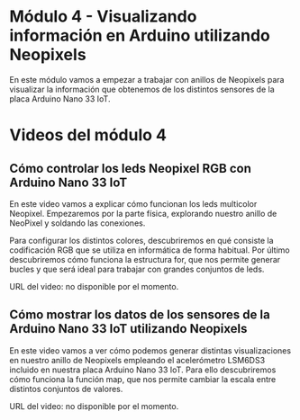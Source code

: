 # Módulo 4 - Visualizando información en Arduino utilizando Neopixels
En este módulo vamos a empezar a trabajar con anillos de Neopixels para visualizar la información que obtenemos de los distintos sensores de la placa Arduino Nano 33 IoT.

# Videos del módulo 4
## Cómo controlar los leds Neopixel RGB con Arduino Nano 33 IoT
En este video vamos a explicar cómo funcionan los leds multicolor Neopixel. Empezaremos por la parte física, explorando nuestro anillo de NeoPixel y soldando las conexiones.

Para configurar los distintos colores, descubriremos en qué consiste la codificación RGB que se utiliza en informática de forma habitual. Por último descubriremos cómo funciona la estructura for, que nos permite generar bucles y que será ideal para trabajar con grandes conjuntos de leds.

URL del video: no disponible por el momento.

## Cómo mostrar los datos de los sensores de la Arduino Nano 33 IoT utilizando Neopixels
En este video vamos a ver cómo podemos generar distintas visualizaciones en nuestro anillo de Neopixels empleando el acelerómetro LSM6DS3 incluido en nuestra placa Arduino Nano 33 IoT. Para ello descubriremos cómo funciona la función map, que nos permite cambiar la escala entre distintos conjuntos de valores.

URL del video: no disponible por el momento.